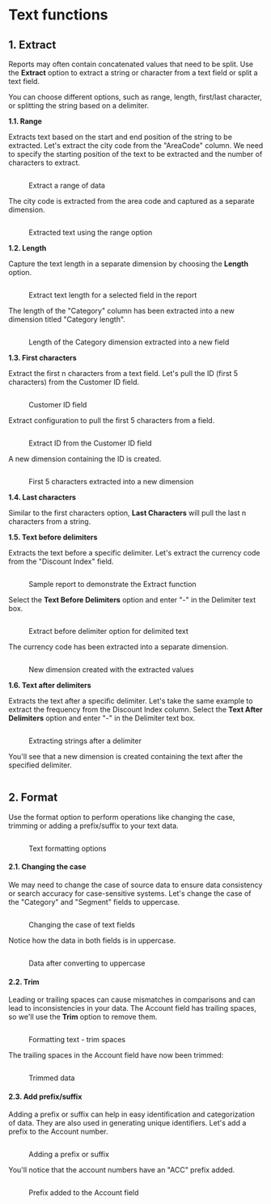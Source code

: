 # Text functions

## 1. Extract

Reports may often contain concatenated values that need to be split. Use the **Extract** option to extract a string or character from a text field or split a text field.&#x20;

You can choose different options, such as range, length, first/last character, or splitting the string based on a delimiter.

**1.1. Range**

Extracts text based on the start and end position of the string to be extracted. Let's extract the city code from the "AreaCode" column. We need to specify the starting position of the text to be extracted and the number of characters to extract.

<figure><img src="../../.gitbook/assets/image (9).png" alt=""><figcaption><p>Extract a range of data</p></figcaption></figure>

The city code is extracted from the area code and captured as a separate dimension.

<figure><img src="../../.gitbook/assets/image (1305).png" alt=""><figcaption><p>Extracted text using the range option</p></figcaption></figure>

**1.2. Length**

Capture the text length in a separate dimension by choosing the **Length** option.&#x20;

<figure><img src="../../.gitbook/assets/image (1306).png" alt=""><figcaption><p>Extract text length for a selected field in the report</p></figcaption></figure>

The length of the "Category" column has been extracted into a new dimension titled "Category length".

<figure><img src="../../.gitbook/assets/image (1307).png" alt=""><figcaption><p>Length of the Category dimension extracted into a new field</p></figcaption></figure>

**1.3. First characters**

Extract the first n characters from a text field. Let's pull the ID (first 5 characters) from the Customer ID field.

<figure><img src="../../.gitbook/assets/image (1308).png" alt=""><figcaption><p>Customer ID field</p></figcaption></figure>

Extract configuration to pull the first 5 characters from a field.

<figure><img src="../../.gitbook/assets/image (1309).png" alt=""><figcaption><p>Extract ID from the Customer ID field</p></figcaption></figure>

A new dimension containing the ID is created.

<figure><img src="../../.gitbook/assets/image (1310).png" alt=""><figcaption><p>First 5 characters extracted into a new dimension</p></figcaption></figure>

**1.4. Last characters**

Similar to the first characters option, **Last Characters** will pull the last n characters from a string.&#x20;

**1.5. Text before delimiters**

Extracts the text before a specific delimiter. Let's extract the currency code from the "Discount Index" field.

<figure><img src="../../.gitbook/assets/image (1301).png" alt=""><figcaption><p>Sample report to demonstrate the Extract function</p></figcaption></figure>

Select the **Text Before Delimiters** option and enter "-" in the Delimiter text box.

<figure><img src="../../.gitbook/assets/image (1300).png" alt=""><figcaption><p>Extract before delimiter option for delimited text</p></figcaption></figure>

The currency code has been extracted into a separate dimension.&#x20;

<figure><img src="../../.gitbook/assets/image (1302).png" alt=""><figcaption><p>New dimension created with the extracted values</p></figcaption></figure>

**1.6. Text after delimiters**

Extracts the text after a specific delimiter. Let's take the same example to extract the frequency from the Discount Index column. Select the **Text After Delimiters** option and enter "-" in the Delimiter text box.

<figure><img src="../../.gitbook/assets/image (1303).png" alt=""><figcaption><p>Extracting strings after a delimiter</p></figcaption></figure>

You'll see that a new dimension is created containing the text after the specified delimiter.

<figure><img src="../../.gitbook/assets/image (1304).png" alt=""><figcaption></figcaption></figure>

## 2. Format

Use the format option to perform operations like changing the case, trimming or adding a prefix/suffix to your text data.

<figure><img src="../../.gitbook/assets/image (1312).png" alt=""><figcaption><p>Text formatting options</p></figcaption></figure>

#### 2.1. Changing the case

We may need to change the case of source data to ensure data consistency or search accuracy for case-sensitive systems. Let's change the case of the "Category" and "Segment" fields to uppercase.

<figure><img src="../../.gitbook/assets/image (1313).png" alt=""><figcaption><p>Changing the case of text fields</p></figcaption></figure>

Notice how the data in both fields is in uppercase.

<figure><img src="../../.gitbook/assets/image (1314).png" alt=""><figcaption><p>Data after converting to uppercase</p></figcaption></figure>

#### 2.2. Trim

Leading or trailing spaces can cause mismatches in comparisons and can lead to inconsistencies in your data. The Account field has trailing spaces, so we'll use the **Trim** option to remove them.

<figure><img src="../../.gitbook/assets/image (1316).png" alt=""><figcaption><p>Formatting text - trim spaces</p></figcaption></figure>

The trailing spaces in the Account field have now been trimmed:

<figure><img src="../../.gitbook/assets/image (1317).png" alt=""><figcaption><p>Trimmed data</p></figcaption></figure>

#### 2.3. Add prefix/suffix

Adding a prefix or suffix can help in easy identification and categorization of data. They are also used in generating unique identifiers. Let's add a prefix to the Account number.

<figure><img src="../../.gitbook/assets/image (1318).png" alt=""><figcaption><p>Adding a prefix or suffix</p></figcaption></figure>

You'll notice that the account numbers have an "ACC" prefix added.

<figure><img src="../../.gitbook/assets/image (1319).png" alt=""><figcaption><p>Prefix added to the Account field</p></figcaption></figure>

